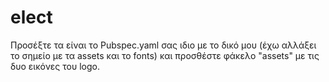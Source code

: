 # elect
Προσέξτε τα είναι το Pubspec.yaml σας ιδιο με το δικό μου (έχω αλλάξει το σημείο με τα assets και το fonts) και προσθέστε φάκελο "assets" με τις δυο εικόνες του logo.
